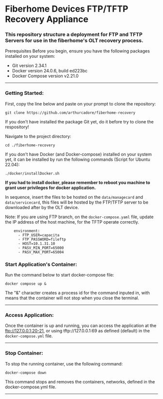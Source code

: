 # Fiberhome Devices FTP/TFTP Recovery Appliance

### This repository structure a deployment for FTP and TFTP Servers for use in the fiberhome's OLT recovery process. 

Prerequisites
Before you begin, ensure you have the following packages installed on your system:

- Git version 2.34.1
- Docker version 24.0.6, build ed223bc
- Docker Compose version v2.21.0

---
### Getting Started:

First, copy the line below and paste on your prompt to clone the repository:

```
git clone https://github.com/arthurcadore/fiberhome-recovery
```
If you don't have installed the package Git yet, do it before try to clone the respository!

Navigate to the project directory:

```
cd ./fiberhome-recovery
```

If you don't have Docker (and Docker-compose) installed on your system yet, it can be installed by run the following commands (Script for Ubuntu 22.04): 

```
./docker/installDocker.sh
```

**If you had to install docker, please remember to reboot you machine to grant user privileges for docker application.** 

In sequence, insert the files to be hosted on the `data/managecard` and `data/servicecard`, this files will be hosted by the FTP/TFTP server to be downloaded after by the OLT device. 

Note: If you are using FTP branch, on the `docker-compose.yaml` file, update the IP address of the host machine, for the TFTP operate correctly. 
```
    environment:
      - FTP_USER=capacita
      - FTP_PASSWORD=fileftp
      - HOST=10.1.31.10
      - PASV_MIN_PORT=65000
      - PASV_MAX_PORT=65004
```

### Start Application's Container: 
Run the command below to start docker-compose file: 

```
docker compose up & 
```

The "&" character creates a process id for the command inputed in, with means that the container will not stop when you close the terminal. 

---

### Access Application:

Once the container is up and running, you can access the application at the ftp://127.0.0.1:20-21, or using tftp://127.0.0.1:69 as defined (default) in the `docker-compose.yml` file.

--- 
### Stop Container: 
To stop the running container, use the following command:

```
docker-compose down
```

This command stops and removes the containers, networks, defined in the docker-compose.yml file.

--- 



